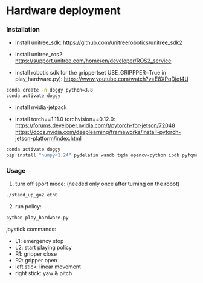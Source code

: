 # Hardware deployment #

### Installation ###
- install unitree_sdk: 
    https://github.com/unitreerobotics/unitree_sdk2
    
- install unitree_ros2: 
    https://support.unitree.com/home/en/developer/ROS2_service

- install robotis sdk for the gripper(set USE_GRIPPPER=True in play_hardware.py): 
    https://www.youtube.com/watch?v=E8XPqDjof4U 

```bash
conda create -n doggy python=3.8
conda activate doggy
```

- install nvidia-jetpack

- install torch==1.11.0 torchvision==0.12.0: 
    https://forums.developer.nvidia.com/t/pytorch-for-jetson/72048 
    https://docs.nvidia.com/deeplearning/frameworks/install-pytorch-jetson-platform/index.html

```bash
conda activate doggy
pip install "numpy<1.24" pydelatin wandb tqdm opencv-python ipdb pyfqmr flask
```

### Usage ###

1. turn off sport mode: (needed only once after turning on the robot)
```bash
./stand_up_go2 eth0
```

2. run policy:  
```bash
python play_hardware.py
```

joystick commands:
- L1: emergency stop
- L2: start playing policy
- R1: gripper close
- R2: gripper open
- left stick: linear movement
- right stick: yaw & pitch